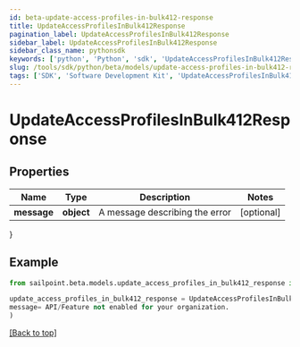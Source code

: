 ```yaml
---
id: beta-update-access-profiles-in-bulk412-response
title: UpdateAccessProfilesInBulk412Response
pagination_label: UpdateAccessProfilesInBulk412Response
sidebar_label: UpdateAccessProfilesInBulk412Response
sidebar_class_name: pythonsdk
keywords: ['python', 'Python', 'sdk', 'UpdateAccessProfilesInBulk412Response', 'BetaUpdateAccessProfilesInBulk412Response'] 
slug: /tools/sdk/python/beta/models/update-access-profiles-in-bulk412-response
tags: ['SDK', 'Software Development Kit', 'UpdateAccessProfilesInBulk412Response', 'BetaUpdateAccessProfilesInBulk412Response']
---
```


# UpdateAccessProfilesInBulk412Response


## Properties

Name | Type | Description | Notes
------------ | ------------- | ------------- | -------------
**message** | **object** | A message describing the error | [optional] 
}

## Example

```python
from sailpoint.beta.models.update_access_profiles_in_bulk412_response import UpdateAccessProfilesInBulk412Response

update_access_profiles_in_bulk412_response = UpdateAccessProfilesInBulk412Response(
message= API/Feature not enabled for your organization.
)

```
[[Back to top]](#) 

